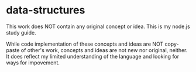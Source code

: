data-structures
===============


This work does NOT contain any original concept or idea.  This is my node.js study guide.

While code implementation of these concepts and ideas are NOT copy-paste of other's work, concepts and ideas are not new nor original, neither.  It does reflect my limited understanding of the language and looking for ways for impovement.
